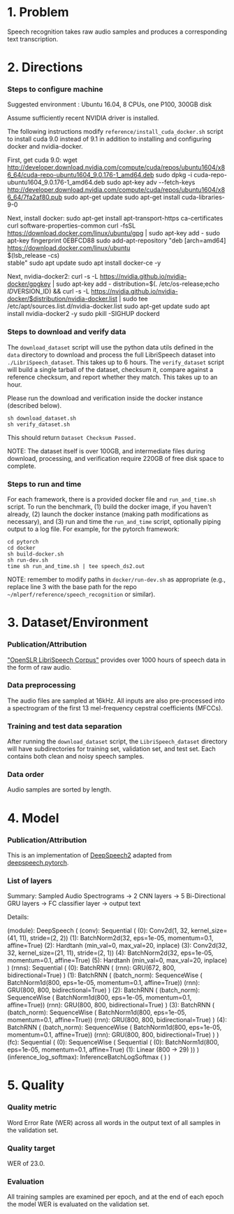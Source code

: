 # 1. Problem 
Speech recognition takes raw audio samples and produces a corresponding text transcription.
# 2. Directions
### Steps to configure machine
Suggested environment : Ubuntu 16.04, 8 CPUs, one P100, 300GB disk

Assume sufficiently recent NVIDIA driver is installed.

The following instructions modify `reference/install_cuda_docker.sh` script to install cuda 9.0 instead of 9.1 in addition to installing and configuring docker and nvidia-docker.

First, get cuda 9.0:
    wget http://developer.download.nvidia.com/compute/cuda/repos/ubuntu1604/x86_64/cuda-repo-ubuntu1604_9.0.176-1_amd64.deb
    sudo dpkg -i cuda-repo-ubuntu1604_9.0.176-1_amd64.deb
    sudo apt-key adv --fetch-keys http://developer.download.nvidia.com/compute/cuda/repos/ubuntu1604/x86_64/7fa2af80.pub
    sudo apt-get update
    sudo apt-get install cuda-libraries-9-0    

Next, install docker:
    sudo apt-get install apt-transport-https ca-certificates curl software-properties-common
    curl -fsSL https://download.docker.com/linux/ubuntu/gpg | sudo apt-key add -
    sudo apt-key fingerprint 0EBFCD88
    sudo add-apt-repository    "deb [arch=amd64] https://download.docker.com/linux/ubuntu \
       $(lsb_release -cs) \
       stable"
    sudo apt update
    sudo apt install docker-ce -y


Next, nvidia-docker2:
    curl -s -L https://nvidia.github.io/nvidia-docker/gpgkey | sudo apt-key add -
    distribution=$(. /etc/os-release;echo $ID$VERSION_ID) && curl -s -L https://nvidia.github.io/nvidia-docker/$distribution/nvidia-docker.list | sudo tee /etc/apt/sources.list.d/nvidia-docker.list
    sudo apt-get update
    sudo apt install nvidia-docker2 -y
    sudo pkill -SIGHUP dockerd

### Steps to download and verify data
The `download_dataset` script will use the python data utils defined in the `data` directory to download and process the full LibriSpeech dataset into `./LibriSpeech_dataset`.  This takes up to 6 hours.
The `verify_dataset` script will build a single tarball of the dataset, checksum it, compare against a reference checksum, and report whether they match.  This takes up to an hour.

Please run the download and verification inside the docker instance (described below).

    sh download_dataset.sh 
    sh verify_dataset.sh

This should return `Dataset Checksum Passed.`

NOTE: The dataset itself is over 100GB, and intermediate files during download, processing, and verification require 220GB of free disk space to complete.
 
### Steps to run and time
For each framework, there is a provided docker file and `run_and_time.sh` script.
To run the benchmark, (1) build the docker image, if you haven't already, (2) launch the docker instance (making path modifications as necessary), and (3) run and time the `run_and_time` script, optionally piping output to a log file.
For example, for the pytorch framework:

    cd pytorch
    cd docker
    sh build-docker.sh
    sh run-dev.sh
    time sh run_and_time.sh | tee speech_ds2.out
    
NOTE: remember to modify paths in `docker/run-dev.sh` as appropriate (e.g., replace line 3 with the base path for the repo `~/mlperf/reference/speech_recognition` or similar).

# 3. Dataset/Environment
### Publication/Attribution
["OpenSLR LibriSpeech Corpus"](http://www.openslr.org/12/) provides over 1000 hours of speech data in the form of raw audio.
### Data preprocessing
The audio files are sampled at 16kHz.
All inputs are also pre-processed into a spectrogram of the first 13 mel-frequency cepstral coefficients (MFCCs). 
### Training and test data separation
After running the `download_dataset` script, the `LibriSpeech_dataset` directory will have subdirectories for training set, validation set, and test set.
Each contains both clean and noisy speech samples.
### Data order
Audio samples are sorted by length.
# 4. Model
### Publication/Attribution
This is an implementation of [DeepSpeech2](https://arxiv.org/pdf/1512.02595.pdf) adapted from [deepspeech.pytorch](https://github.com/SeanNaren/deepspeech.pytorch).
### List of layers 
Summary: Sampled Audio Spectrograms -> 2 CNN layers -> 5 Bi-Directional GRU layers -> FC classifier layer -> output text

Details:

  (module): DeepSpeech (
    (conv): Sequential (
      (0): Conv2d(1, 32, kernel_size=(41, 11), stride=(2, 2))
      (1): BatchNorm2d(32, eps=1e-05, momentum=0.1, affine=True)
      (2): Hardtanh (min_val=0, max_val=20, inplace)
      (3): Conv2d(32, 32, kernel_size=(21, 11), stride=(2, 1))
      (4): BatchNorm2d(32, eps=1e-05, momentum=0.1, affine=True)
      (5): Hardtanh (min_val=0, max_val=20, inplace)
    )
    (rnns): Sequential (
      (0): BatchRNN (
        (rnn): GRU(672, 800, bidirectional=True)
      )
      (1): BatchRNN (
        (batch_norm): SequenceWise (
        BatchNorm1d(800, eps=1e-05, momentum=0.1, affine=True))
        (rnn): GRU(800, 800, bidirectional=True)
      )
      (2): BatchRNN (
        (batch_norm): SequenceWise (
        BatchNorm1d(800, eps=1e-05, momentum=0.1, affine=True))
        (rnn): GRU(800, 800, bidirectional=True)
      )
      (3): BatchRNN (
        (batch_norm): SequenceWise (
        BatchNorm1d(800, eps=1e-05, momentum=0.1, affine=True))
        (rnn): GRU(800, 800, bidirectional=True)
      )
      (4): BatchRNN (
        (batch_norm): SequenceWise (
        BatchNorm1d(800, eps=1e-05, momentum=0.1, affine=True))
        (rnn): GRU(800, 800, bidirectional=True)
      )
    )
    (fc): Sequential (
      (0): SequenceWise (
      Sequential (
        (0): BatchNorm1d(800, eps=1e-05, momentum=0.1, affine=True)
        (1): Linear (800 -> 29)
      ))
    )
    (inference_log_softmax): InferenceBatchLogSoftmax (
    )
  )

# 5. Quality
### Quality metric
Word Error Rate (WER) across all words in the output text of all samples in the validation set.
### Quality target
WER of 23.0.
### Evaluation
All training samples are examined per epoch, and at the end of each epoch the model WER is evaluated on the validation set.
